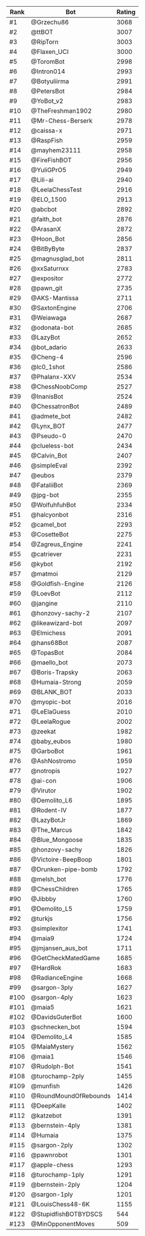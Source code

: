 Rank|Bot|Rating
---|---|---
#1|@Grzechu86|3068
#2|@ttBOT|3007
#3|@RipTorn|3003
#4|@Flaxen_UCI|3000
#5|@ToromBot|2998
#6|@Intron014|2993
#7|@Botyuliirma|2991
#8|@PetersBot|2984
#9|@YoBot_v2|2983
#10|@TheFreshman1902|2980
#11|@Mr-Chess-Berserk|2978
#12|@caissa-x|2971
#13|@RaspFish|2959
#14|@mayhem23111|2958
#15|@FireFishBOT|2956
#16|@YuliGPrO5|2949
#17|@Lili-ai|2940
#18|@LeelaChessTest|2916
#19|@ELO_1500|2913
#20|@abcbot|2892
#21|@faith_bot|2876
#22|@ArasanX|2872
#23|@Hoon_Bot|2856
#24|@BitByByte|2837
#25|@magnusglad_bot|2811
#26|@xxSaturnxx|2783
#27|@expositor|2772
#28|@pawn_git|2735
#29|@AKS-Mantissa|2711
#30|@SaxtonEngine|2706
#31|@Weiawaga|2687
#32|@odonata-bot|2685
#33|@LazyBot|2652
#34|@bot_adario|2633
#35|@Cheng-4|2596
#36|@lc0_1shot|2586
#37|@Phalanx-XXV|2534
#38|@ChessNoobComp|2527
#39|@InanisBot|2524
#40|@ChessatronBot|2489
#41|@admete_bot|2482
#42|@Lynx_BOT|2477
#43|@Pseudo-0|2470
#44|@clueless-bot|2434
#45|@Calvin_Bot|2407
#46|@simpleEval|2392
#47|@eubos|2379
#48|@FataliiBot|2369
#49|@jpg-bot|2355
#50|@WolfuhfuhBot|2334
#51|@halcyonbot|2316
#52|@camel_bot|2293
#53|@CosetteBot|2275
#54|@Zagreus_Engine|2241
#55|@catriever|2231
#56|@kybot|2192
#57|@matmoi|2129
#58|@Goldfish-Engine|2126
#59|@LoevBot|2112
#60|@jangine|2110
#61|@honzovy-sachy-2|2107
#62|@likeawizard-bot|2097
#63|@Elmichess|2091
#64|@hans68Bot|2087
#65|@TopasBot|2084
#66|@maello_bot|2073
#67|@Boris-Trapsky|2063
#68|@Humaia-Strong|2059
#69|@BLANK_BOT|2033
#70|@myopic-bot|2016
#71|@LeElaGuess|2010
#72|@LeelaRogue|2002
#73|@zeekat|1982
#74|@baby_eubos|1980
#75|@GarboBot|1961
#76|@AshNostromo|1959
#77|@notropis|1927
#78|@ai-con|1906
#79|@Virutor|1902
#80|@Demolito_L6|1895
#81|@Rodent-IV|1877
#82|@LazyBotJr|1869
#83|@The_Marcus|1842
#84|@Blue_Mongoose|1835
#85|@honzovy-sachy|1826
#86|@Victoire-BeepBoop|1801
#87|@Drunken-pipe-bomb|1792
#88|@melsh_bot|1776
#89|@ChessChildren|1765
#90|@Jibbby|1760
#91|@Demolito_L5|1759
#92|@turkjs|1756
#93|@simplexitor|1741
#94|@maia9|1724
#95|@jmjansen_aus_bot|1711
#96|@GetCheckMatedGame|1685
#97|@HardRok|1683
#98|@RadianceEngine|1668
#99|@sargon-3ply|1627
#100|@sargon-4ply|1623
#101|@maia5|1621
#102|@DavidsGuterBot|1600
#103|@schnecken_bot|1594
#104|@Demolito_L4|1585
#105|@MaiaMystery|1562
#106|@maia1|1546
#107|@Rudolph-Bot|1541
#108|@turochamp-2ply|1455
#109|@munfish|1426
#110|@RoundMoundOfRebounds|1414
#111|@DeepKalle|1402
#112|@katzebot|1391
#113|@bernstein-4ply|1381
#114|@Humaia|1375
#115|@sargon-2ply|1302
#116|@pawnrobot|1301
#117|@apple-chess|1293
#118|@turochamp-1ply|1291
#119|@bernstein-2ply|1204
#120|@sargon-1ply|1201
#121|@LouisChess48-6K|1155
#122|@StupidfishBOTBYDSCS|544
#123|@MinOpponentMoves|509

